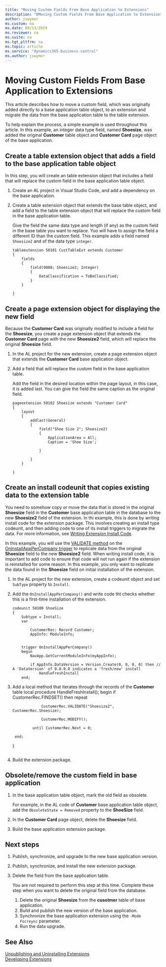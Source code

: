 ```yaml
---
title: "Moving Custom Fields From Base Application to Extensions"
description: "DMoving Custom Fields From Base Application to Extensions"
author: jswymer
ms.custom: na
ms.date: 09/13/2019
ms.reviewer: na
ms.suite: na
ms.tgt_pltfrm: na
ms.topic: article
ms.service: "dynamics365-business-central"
ms.author: jswymer
---
```


# Moving Custom Fields From Base Application to Extensions

This article describes how to move a custom field, which was originally added directly to a base application table object, to an extension and migrate the data from the base application table to the table extension.

To help explain the process, a simple example is used throughout this article. In this example, an integer data type field, named **Shoesize**, was added the original **Customer** table object and **Customer Card** page object of the base application.

## Create a table extension object that adds a field to the base application table object

In this step, you will create an table extension object that includes a field that will replace the custom field in the base application table object.

1. Create an AL project in Visual Studio Code, and add a dependency on the base application.
2. Create a table extension object that extends the base table object, and add a field to the table extension object that will replace the custom field in the base application table.

    Give the field the same data type and length (if any) as the custom field in the base table you want to replace. Yuo will have to assign the field a different ID than the custom field. This example adds a field named `Shoesize2` and of the data type `integer`.
    
    ```
    tableextension 50101 CustTableExt extends Customer
    {
        fields
        {
            field(9008; Shoesize2; Integer)
            {
                DataClassification = ToBeClassified;
            }
        }

    }
    ```

## Create a page extension object for displaying the new field

Because the **Customer Card** was originally modified to include a field for the **Shoesize**, you create a page extension object that extends the **Customer Card** page with the new **Shoesize2** field, which will replace the original **Shoesize** field.

1. In the AL project for the new extension, create a page extension object that extends the **Customer Card** base application object.
2. Add a field that will replace the custom field in the base application table.

    Add the field in the desired location within the page layout, in this case, it is added last. You can give the field the same caption as the original field. 

    
    ```
    pageextension 50102 Shoesize extends "Customer Card"
    {
        layout
        {
            addlast(General)
            {
                field("Shoe Size 2"; Shoesize2)
                {
                    ApplicationArea = All;
                    Caption = 'Shoe Size';
    
                }
    
            }
        }
    
    }
    ```

## Create an install codeunit that copies existing data to the extension table

You need to somehow copy or move the data that is stored in the original **Shoesize** field in the **Customer** base application table in the database to the new **Shoesize2** field of the extension. In thi example, this is done by writing install code for the extension package. This involves creating an install type codeunit, and then adding code to one of its install triggers to migrate the data. For more information, see [Writing Extension Install Code](devenv-extension-install-code.md).

In this example, you will use the [VALIDATE method](methods-auto/record/record-validate-method.md) on the [OnInstallAppPerCompany trigger](triggers/devenv-oninstallapppercompany-trigger.md) to replicate data from the original **Shoesize** field to the new **Shoesize2** field. When writing install code, it is important to add code to ensure that code will not run again if the extension is reinstalled for some reason. In this example, you only want to replicate the data found in the **Shoesize** field on initial installation of the extension. 

1. In the AL project for the new extension, create a codeunit object and set `SubType` property to `Install`.
2. Add the `OnInstallAppPerCompany()` and write code tht checks whether this is a first-time installation of the extension.
    
    ```
    codeunit 50100 ShoeSize
    {
        Subtype = Install;
        var
    
            CustomerRec: Record Customer;
            AppInfo: ModuleInfo;
    
    
        trigger OnInstallAppPerCompany()
        begin
            NavApp.GetCurrentModuleInfo(myAppInfo);

            if AppInfo.DataVersion = Version.Create(0, 0, 0, 0) then // A 'DataVersion' of 0.0.0.0 indicates a 'fresh/new' install
                HandleFreshInstall
        end;
    ```
3. Add a local method that iterates through the records of the **Customer** table
        local procedure HandleFreshInstall();
        begin
            if CustomerRec.FINDSET() then
                repeat
    
                    CustomerRec.VALIDATE("Shoesize2", CustomerRec.Shoesize);
    
                    CustomerRec.MODIFY();
    
                until CustomerRec.Next = 0;
    
        end;    
    }
    ```

4. Build the extension package.

## Obsolete/remove the custom field in base application

1. In the base application table object, mark the old field as obsolete.

    For example, in the AL code of **Customer** base application table object, add the `ObsoleteState = Removed` property to the **ShoeSize** field. 

2. In the **Customer Card** page object, delete the **Shoesize** field.

3. Build the base application extension package.

## Next steps

1. Publish, synchronize, and upgrade to the new base application version.
2. Publish, synchronize, and install the new extension package.
3. Delete the field from the base application table.

    You are not required to perform this step at this time. Complete these step when you want to delete the original field from the database. 

    1. Delete the original **Shoesize** from the **cusotmer** table of base application.
    2. Build and publish the new version of the base application.
    3. Synchronize the base application extension using the `-Mode Focreync` parameter.
    4. Run the data upgrade.    

## See Also

[Unpublishing and Uninstalling Extensions](devenv-unpublish-and-uninstall-extension-v2.md)  
[Developing Extensions](devenv-dev-overview.md)

